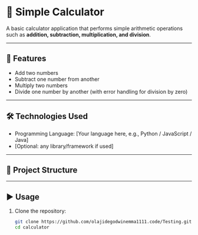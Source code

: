 # 🧮 Simple Calculator

A basic calculator application that performs simple arithmetic operations such as **addition, subtraction, multiplication, and division**.

---

## 🚀 Features
- Add two numbers
- Subtract one number from another
- Multiply two numbers
- Divide one number by another (with error handling for division by zero)

---

## 🛠️ Technologies Used
- Programming Language: [Your language here, e.g., Python / JavaScript / Java]
- [Optional: any library/framework if used]

---

## 📂 Project Structure

---

## ▶️ Usage
1. Clone the repository:
   ```bash
   git clone https://github.com/olajidegodwinemma1111.code/Testing.git
   cd calculator
